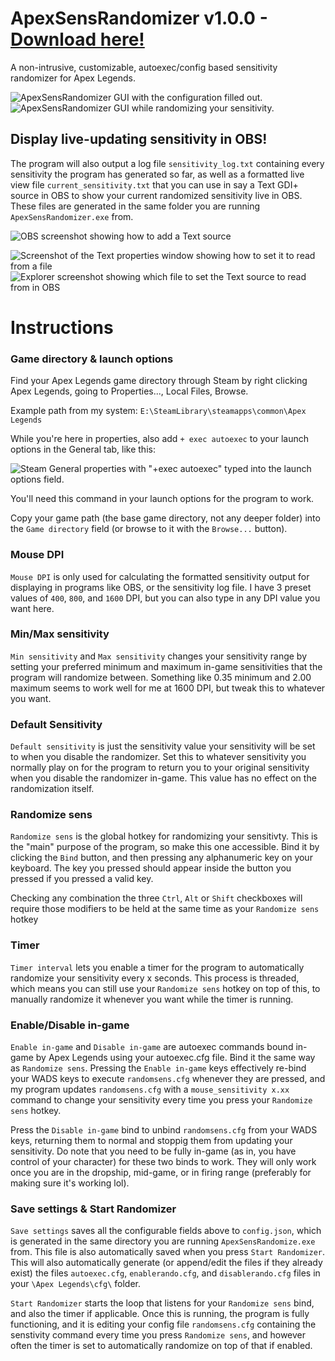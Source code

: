 # ApexSensRandomizer v1.0.0 - [Download here!](https://github.com/TorjeAmundsen/ApexSensRandomizer/releases)
A non-intrusive, customizable, autoexec/config based sensitivity randomizer for Apex Legends.


![ApexSensRandomizer GUI with the configuration filled out.](https://github.com/TorjeAmundsen/ApexSensRandomizer/assets/14235956/96094d54-f272-4707-9180-4aca17f7c534)![ApexSensRandomizer GUI while randomizing your sensitivity.](https://github.com/TorjeAmundsen/ApexSensRandomizer/assets/14235956/6da4d445-edf3-4d0a-9c35-25926b4e1340)




## Display live-updating sensitivity in OBS!

The program will also output a log file `sensitivity_log.txt` containing every sensitivity the program has generated so far, as well as a formatted live view file `current_sensitivity.txt` that you can use in say a Text GDI+ source in OBS to show your current randomized sensitivity live in OBS. These files are generated in the same folder you are running `ApexSensRandomizer.exe` from.

![OBS screenshot showing how to add a Text source](https://github.com/TorjeAmundsen/ApexSensRandomizer/assets/14235956/174d3d0a-4c5b-4944-970d-2920158ebd08)

![Screenshot of the Text properties window showing how to set it to read from a file](https://github.com/TorjeAmundsen/ApexSensRandomizer/assets/14235956/37f97a94-452f-4196-93b9-5e02fc19f801)
![Explorer screenshot showing which file to set the Text source to read from in OBS](https://github.com/TorjeAmundsen/ApexSensRandomizer/assets/14235956/84db3527-7462-4484-a978-8426f5d9b71f)



# Instructions


### Game directory & launch options

Find your Apex Legends game directory through Steam by right clicking Apex Legends, going to Properties..., Local Files, Browse.

Example path from my system: `E:\SteamLibrary\steamapps\common\Apex Legends`

While you're here in properties, also add `+ exec autoexec` to your launch options in the General tab, like this:

![Steam General properties with "+exec autoexec" typed into the launch options field.](https://github.com/TorjeAmundsen/ApexSensRandomizer/assets/14235956/d2632617-941c-4464-91a4-e3e9fe2a72b7)

You'll need this command in your launch options for the program to work.

Copy your game path (the base game directory, not any deeper folder) into the `Game directory` field (or browse to it with the `Browse...` button).

### Mouse DPI

`Mouse DPI` is only used for calculating the formatted sensitivity output for displaying in programs like OBS, or the sensitivity log file. I have 3 preset values of `400`, `800`, and `1600` DPI, but you can also type in any DPI value you want here.

### Min/Max sensitivity

`Min sensitivity` and `Max sensitivity`  changes your sensitivity range by setting your preferred minimum and maximum in-game sensitivities that the program will randomize between. Something like 0.35 minimum and 2.00 maximum seems to work well for me at 1600 DPI, but tweak this to whatever you want.

### Default Sensitivity

`Default sensitivity` is just the sensitivity value your sensitivity will be set to when you disable the randomizer. Set this to whatever sensitivity  you normally play on for the program to return you to your original sensitivity when you disable the randomizer in-game. This value has no effect on the randomization itself.

### Randomize sens

`Randomize sens` is the global hotkey for randomizing your sensitivty. This is the "main" purpose of the program, so make this one accessible. Bind it by clicking the `Bind` button, and then pressing any alphanumeric key on your keyboard. The key you pressed should appear inside the button you pressed if you pressed a valid key.

Checking any combination the three `Ctrl`, `Alt` or `Shift` checkboxes will require those modifiers to be held at the same time as your `Randomize sens` hotkey

### Timer

`Timer interval` lets you enable a timer for the program to automatically randomize your sensitivity every x seconds. This process is threaded, which means you can still use your `Randomize sens` hotkey on top of this, to manually randomize it whenever you want while the timer is running.

### Enable/Disable in-game

`Enable in-game` and `Disable in-game` are autoexec commands bound in-game by Apex Legends using your autoexec.cfg file. Bind it the same way as `Randomize sens`. Pressing the `Enable in-game` keys effectively re-bind your WADS keys to execute `randomsens.cfg` whenever they are pressed, and my program updates `randomsens.cfg` with a `mouse_sensitivity x.xx` command to change your sensitivity every time you press your `Randomize sens` hotkey.

Press the `Disable in-game` bind to unbind `randomsens.cfg` from your WADS keys, returning them to normal and stoppig them from updating your sensitivity. Do note that you need to be fully in-game (as in, you have control of your character) for these two binds to work. They will only work once you are in the dropship, mid-game, or in firing range (preferably for making sure it's working lol).

### Save settings & Start Randomizer

`Save settings` saves all the configurable fields above to `config.json`, which is generated in the same directory you are running `ApexSensRandomize.exe` from. This file is also automatically saved when you press `Start Randomizer`. This will also automatically generate (or append/edit the files if they already exist) the files `autoexec.cfg`, `enablerando.cfg`, and `disablerando.cfg` files in your `\Apex Legends\cfg\` folder.

`Start Randomizer` starts the loop that listens for your `Randomize sens` bind, and also the timer if applicable. Once this is running, the program is fully functioning, and it is editing your config file `randomsens.cfg` containing the senstivity command every time you press `Randomize sens`, and however often the timer is set to automatically randomize on top of that if enabled.


